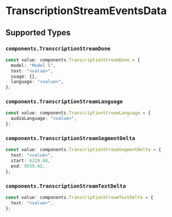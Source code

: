 # TranscriptionStreamEventsData


## Supported Types

### `components.TranscriptionStreamDone`

```typescript
const value: components.TranscriptionStreamDone = {
  model: "Model S",
  text: "<value>",
  usage: {},
  language: "<value>",
};
```

### `components.TranscriptionStreamLanguage`

```typescript
const value: components.TranscriptionStreamLanguage = {
  audioLanguage: "<value>",
};
```

### `components.TranscriptionStreamSegmentDelta`

```typescript
const value: components.TranscriptionStreamSegmentDelta = {
  text: "<value>",
  start: 6229.68,
  end: 9559.62,
};
```

### `components.TranscriptionStreamTextDelta`

```typescript
const value: components.TranscriptionStreamTextDelta = {
  text: "<value>",
};
```

